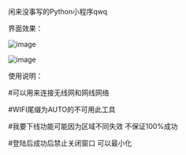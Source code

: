闲来没事写的Python小程序qwq

界面效果：

![image](https://github.com/QiaoKes/Campus-network-login-tool/blob/master/image/1.png)

![image](https://github.com/QiaoKes/Campus-network-login-tool/blob/master/image/2.jpg)

使用说明：

#可以用来连接无线网和网线网络

#WIFI尾缀为AUTO的不可用此工具

#我要下线功能可能因为区域不同失效 不保证100%成功

#登陆后成功后禁止关闭窗口 可以最小化


